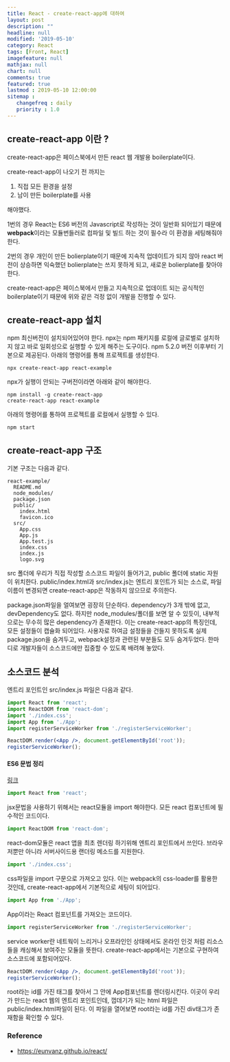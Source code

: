 ```yaml
---
title: React - create-react-app에 대하여
layout: post
description: ""
headline: null
modified: '2019-05-10'
category: React
tags: [Front, React]
imagefeature: null
mathjax: null
chart: null
comments: true
featured: true
lastmod : 2019-05-10 12:00:00
sitemap :  
   changefreq : daily
   priority : 1.0
---
```


<!-- # create-react-app -->
  
## create-react-app 이란 ?  
  
create-react-app은 페이스북에서 만든 react 웹 개발용 boilerplate이다. 
  
create-react-app이 나오기 전 까지는  
1. 직접 모든 환경을 설정  
2. 남이 만든 boilerplate를 사용  
  
해야했다.
  
1번의 경우 React는 ES6 버전의 Javascript로 작성하는 것이 일반화 되어있기 때문에 **webpack**이라는 모듈번들러로 컴파일 및 빌드 하는 것이 필수라 이 환경을 세팅해줘야한다. 
  
2번의 경우 개인이 만든 bolierplate이기 때문에 지속적 업데이트가 되지 않아 react 버전이 상승하면 익숙했던 bolierplate는 쓰지 못하게 되고, 새로운 bolierplate를 찾아야 한다.  
  
create-react-app은 페이스북에서 만들고 지속적으로 업데이트 되는 공식적인 boilerplate이기 때문에 위와 같은 걱정 없이 개발을 진행할 수 있다.  
  
## create-react-app 설치  
  
npm 최신버전이 설치되어있어야 한다. npx는 npm 패키지를 로컬에 글로벌로 설치하지 않고 바로 일회성으로 실행할 수 있게 해주는 도구이다. npm 5.2.0 버전 이후부터 기본으로 제공된다. 아래의 명령어를 통해 프로젝트를 생성한다.
  
```shell
npx create-react-app react-example
```  
npx가 실행이 안되는 구버전이라면 아래와 같이 해야한다.
  
```shell
npm install -g create-react-app
create-react-app react-example
```  
  
아래의 명령어를 통하여 프로젝트를 로컬에서 실행할 수 있다.  
  
```shell    
npm start  
```
  
  
## create-react-app 구조  
  
기본 구조는 다음과 같다.
  
```vim
react-example/
  README.md
  node_modules/
  package.json
  public/
    index.html
    favicon.ico
  src/
    App.css
    App.js
    App.test.js
    index.css
    index.js
    logo.svg
```
  
src 폴더에 우리가 직접 작성할 소스코드 파일이 들어가고, public 폴더에 static 자원이 위치한다. public/index.html과 src/index.js는 엔트리 포인트가 되는 소스로, 파일이름이 변경되면 create-react-app은 작동하지 않으므로 주의한다.  
  
package.json파일을 얼여보면 굉장히 단순하다. dependency가 3개 밖에 없고, devDependency도 없다. 하지만 node_modules/폴더를 보면 알 수 있듯이, 내부적으로는 무수히 많은 dependency가 존재한다. 이는 create-react-app의 특징인데, 모든 설정들이 캡슐화 되어있다. 사용자로 하여금 설정들을 건들지 못하도록 실제 package.json을 숨겨두고, webpack설정과 관련된 부분들도 모두 숨겨두었다. 한마디로 개발자들이 소스코드에만 집중할 수 있도록 배려해 놓았다.
  
  
## 소스코드 분석
  
엔트리 포인트인 src/index.js 파일은 다음과 같다.
  
```jsx
import React from 'react';
import ReactDOM from 'react-dom';
import './index.css';
import App from './App';
import registerServiceWorker from './registerServiceWorker';

ReactDOM.render(<App />, document.getElementById('root'));
registerServiceWorker();
```
  
#### ES6 문법 정리
[링크](https://itstory.tk/entry/JavaScript-ES6-%EB%AC%B8%EB%B2%95-%EC%A0%95%EB%A6%AC)
  
```jsx  
import React from 'react';
```  
  
jsx문법을 사용하기 위해서는 react모듈을 import 해야한다. 모든 react 컴포넌트에 필수적인 코드이다.  
  
```jsx
import ReactDOM from 'react-dom';
```  
  
react-dom모듈은 react 앱을 최초 렌더링 하기위해 엔트리 포인트에서 쓰인다. 브라우저뿐만 아니라 서버사이드용 랜더링 메소드를 지원한다.  
  
```jsx
import './index.css';
```  
  
css파일을 import 구문으로 가져오고 있다. 이는 webpack의 css-loader를 활용한 것인데, create-react-app에서 기본적으로 세팅이 되어있다.  
  
```jsx
import App from './App';
```  
  
App이라는 React 컴포넌트를 가져오는 코드이다. 
  
```jsx
import registerServiceWorker from './registerServiceWorker';
```
service worker란 네트웍이 느리거나 오프라인인 상태에서도 온라인 인것 처럼 리소스들을 캐싱해서 보여주는 모듈을 뜻한다. create-react-app에서는 기본으로 구현하여 소스코드에 포함되어있다.  
  
```jsx
ReactDOM.render(<App />, document.getElementById('root'));
registerServiceWorker();
```  
  
root라는 id를 가진 태그를 찾아서 그 안에 App컴포넌트를 렌더링시킨다. 이곳이 우리가 만드는 react 웹의 엔트리 포인트인데, 껍데기가 되는 html 파일은 public/index.html파일이 된다. 이 파일을 열어보면 root라는 id를 가진 div태그가 존재함을 확인할 수 있다.  
  
  
  
### Reference  
- https://eunvanz.github.io/react/
